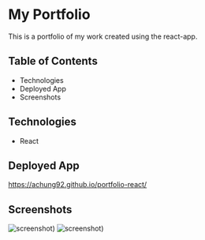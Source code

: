 # My Portfolio 
This is a portfolio of my work created using the react-app.

## Table of Contents
* Technologies
* Deployed App
* Screenshots

## Technologies
* React


## Deployed App

https://achung92.github.io/portfolio-react/

## Screenshots

![screenshot](assets/img/1.png))
![screenshot](assets/img/2.png))